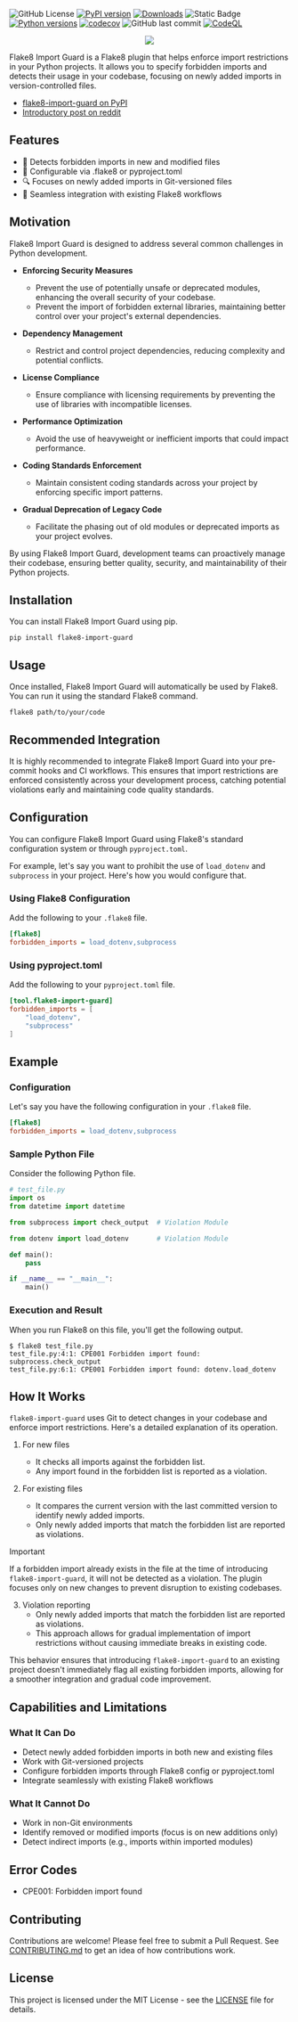 
![GitHub License](https://img.shields.io/github/license/K-dash/flake8-import-guard)
[![PyPI version](https://img.shields.io/pypi/v/flake8-import-guard.svg)](https://pypi.org/project/flake8-import-guard/)
[![Downloads](https://static.pepy.tech/badge/flake8-import-guard)](https://pepy.tech/project/flake8-import-guard)
![Static Badge](https://img.shields.io/badge/Flake8-%5Ev7.1.0-blue?style=flat)
[![Python versions](https://img.shields.io/pypi/pyversions/flake8-import-guard.svg)](https://pypi.org/project/flake8-import-guard/)
[![codecov](https://codecov.io/gh/K-dash/flake8-import-guard/graph/badge.svg?token=4GG16B2ZU0)](https://codecov.io/gh/K-dash/flake8-import-guard)
![GitHub last commit](https://img.shields.io/github/last-commit/K-dash/flake8-import-guard)
[![CodeQL](https://github.com/K-dash/flake8-import-guard/actions/workflows/github-code-scanning/codeql/badge.svg)](https://github.com/K-dash/flake8-import-guard/actions/workflows/github-code-scanning/codeql)

<p align="center">
  <img src="https://github.com/user-attachments/assets/7f4a88d5-c52a-473f-bfa3-8eca21fa5c54" />
</p>




Flake8 Import Guard is a Flake8 plugin that helps enforce import restrictions in your Python projects. It allows you to specify forbidden imports and detects their usage in your codebase, focusing on newly added imports in version-controlled files.

- [flake8-import-guard on PyPI](https://pypi.org/project/flake8-import-guard/)
- [Introductory post on reddit](https://www.reddit.com/r/Python/comments/1eoip79/flake8_import_guard_automate_import_restriction/)

## Features

- 🚫 Detects forbidden imports in new and modified files
- 🔧 Configurable via .flake8 or pyproject.toml
- 🔍 Focuses on newly added imports in Git-versioned files
- 🔗 Seamless integration with existing Flake8 workflows

## Motivation

Flake8 Import Guard is designed to address several common challenges in Python development.

- **Enforcing Security Measures**
    - Prevent the use of potentially unsafe or deprecated modules, enhancing the overall security of your codebase.
    - Prevent the import of forbidden external libraries, maintaining better control over your project's external dependencies.

- **Dependency Management**
    - Restrict and control project dependencies, reducing complexity and potential conflicts.

- **License Compliance**
    - Ensure compliance with licensing requirements by preventing the use of libraries with incompatible licenses.

- **Performance Optimization**
    - Avoid the use of heavyweight or inefficient imports that could impact performance.

- **Coding Standards Enforcement**
    - Maintain consistent coding standards across your project by enforcing specific import patterns.

- **Gradual Deprecation of Legacy Code**
    - Facilitate the phasing out of old modules or deprecated imports as your project evolves.

By using Flake8 Import Guard, development teams can proactively manage their codebase, ensuring better quality, security, and maintainability of their Python projects.

## Installation

You can install Flake8 Import Guard using pip.

```
pip install flake8-import-guard
```

## Usage

Once installed, Flake8 Import Guard will automatically be used by Flake8. You can run it using the standard Flake8 command.

```
flake8 path/to/your/code
```

## Recommended Integration

It is highly recommended to integrate Flake8 Import Guard into your pre-commit hooks and CI workflows. This ensures that import restrictions are enforced consistently across your development process, catching potential violations early and maintaining code quality standards.

## Configuration

You can configure Flake8 Import Guard using Flake8's standard configuration system or through `pyproject.toml`.

For example, let's say you want to prohibit the use of `load_dotenv` and `subprocess` in your project. Here's how you would configure that.

### Using Flake8 Configuration

Add the following to your `.flake8` file.

```ini
[flake8]
forbidden_imports = load_dotenv,subprocess
```

### Using pyproject.toml

Add the following to your `pyproject.toml` file.

```toml
[tool.flake8-import-guard]
forbidden_imports = [
    "load_dotenv",
    "subprocess"
]
```

## Example

### Configuration

Let's say you have the following configuration in your `.flake8` file.

```ini
[flake8]
forbidden_imports = load_dotenv,subprocess
```

### Sample Python File

Consider the following Python file.

```python
# test_file.py
import os
from datetime import datetime

from subprocess import check_output  # Violation Module

from dotenv import load_dotenv       # Violation Module

def main():
    pass

if __name__ == "__main__":
    main()
```

### Execution and Result

When you run Flake8 on this file, you'll get the following output.

```console
$ flake8 test_file.py
test_file.py:4:1: CPE001 Forbidden import found: subprocess.check_output
test_file.py:6:1: CPE001 Forbidden import found: dotenv.load_dotenv
```

## How It Works

`flake8-import-guard` uses Git to detect changes in your codebase and enforce import restrictions. Here's a detailed explanation of its operation.


1. For new files
   - It checks all imports against the forbidden list.
   - Any import found in the forbidden list is reported as a violation.

2. For existing files
   - It compares the current version with the last committed version to identify newly added imports.
   - Only newly added imports that match the forbidden list are reported as violations.

> [!IMPORTANT]
> If a forbidden import already exists in the file at the time of introducing `flake8-import-guard`, it will not be detected as a violation. The plugin focuses only on new changes to prevent disruption to existing codebases.

3. Violation reporting
   - Only newly added imports that match the forbidden list are reported as violations.
   - This approach allows for gradual implementation of import restrictions without causing immediate breaks in existing code.

This behavior ensures that introducing `flake8-import-guard` to an existing project doesn't immediately flag all existing forbidden imports, allowing for a smoother integration and gradual code improvement.


## Capabilities and Limitations

### What It Can Do

- Detect newly added forbidden imports in both new and existing files
- Work with Git-versioned projects
- Configure forbidden imports through Flake8 config or pyproject.toml
- Integrate seamlessly with existing Flake8 workflows

### What It Cannot Do

- Work in non-Git environments
- Identify removed or modified imports (focus is on new additions only)
- Detect indirect imports (e.g., imports within imported modules)

## Error Codes

- CPE001: Forbidden import found

## Contributing

Contributions are welcome! Please feel free to submit a Pull Request.
See [CONTRIBUTING.md](https://github.com/K-dash/flake8-import-guard/blob/main/CONTRIBUTING.md) to get an idea of how contributions work.

## License

This project is licensed under the MIT License - see the [LICENSE](LICENSE) file for details.
